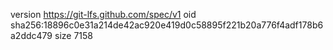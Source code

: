 version https://git-lfs.github.com/spec/v1
oid sha256:18896c0e31a214de42ac920e419d0c58895f221b20a776f4adf178b6a2ddc479
size 7158

